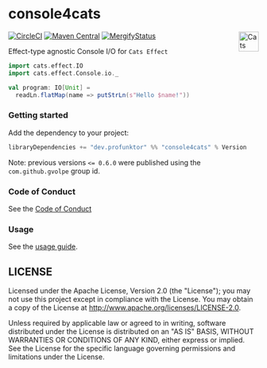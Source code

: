 console4cats
============

[![CircleCI](https://circleci.com/gh/profunktor/console4cats.svg?style=svg)](https://circleci.com/gh/profunktor/console4cats)
[![Maven Central](https://img.shields.io/maven-central/v/dev.profunktor/console4cats_2.12.svg)](http://search.maven.org/#search%7Cga%7C1%7Cconsole4cats) <a href="https://typelevel.org/cats/"><img src="https://typelevel.org/cats/img/cats-badge.svg" height="40px" align="right" alt="Cats friendly" /></a>
[![MergifyStatus](https://img.shields.io/endpoint.svg?url=https://gh.mergify.io/badges/profunktor/console4cats&style=flat)](https://mergify.io)

Effect-type agnostic Console I/O for `Cats Effect`

```scala
import cats.effect.IO
import cats.effect.Console.io._

val program: IO[Unit] =
  readLn.flatMap(name => putStrLn(s"Hello $name!"))
```

### Getting started

Add the dependency to your project:

```scala
libraryDependencies += "dev.profunktor" %% "console4cats" % Version
```

Note: previous versions `<= 0.6.0` were published using the `com.github.gvolpe` group id.

### Code of Conduct

See the [Code of Conduct](https://console4cats.profunktor.dev/CODE_OF_CONDUCT)

### Usage

See the [usage guide](https://console4cats.profunktor.dev/guide.html).

## LICENSE

Licensed under the Apache License, Version 2.0 (the "License"); you may not use this project except in compliance with
the License. You may obtain a copy of the License at http://www.apache.org/licenses/LICENSE-2.0.

Unless required by applicable law or agreed to in writing, software distributed under the License is distributed on an
"AS IS" BASIS, WITHOUT WARRANTIES OR CONDITIONS OF ANY KIND, either express or implied. See the License for the specific
language governing permissions and limitations under the License.
